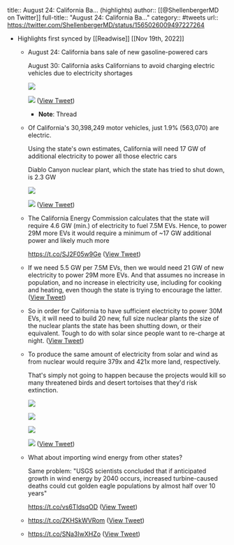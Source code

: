 title:: August 24: California Ba... (highlights)
author:: [[@ShellenbergerMD on Twitter]]
full-title:: "August 24: California Ba..."
category:: #tweets
url:: https://twitter.com/ShellenbergerMD/status/1565026009497227264

- Highlights first synced by [[Readwise]] [[Nov 19th, 2022]]
	- August 24: California bans sale of new gasoline-powered cars
	  
	  August 30: California asks Californians to avoid charging electric vehicles due to electricity shortages 
	  
	  ![](https://pbs.twimg.com/media/FbgWz3QVsAANx0j.jpg) 
	  
	  ![](https://pbs.twimg.com/media/FbgWlCuUUAAVpam.jpg) ([View Tweet](https://twitter.com/ShellenbergerMD/status/1565026009497227264))
		- **Note**: Thread
	- Of California's 30,398,249 motor vehicles, just 1.9% (563,070) are electric.
	  
	  Using the state's own estimates, California will need 17 GW of additional electricity to power all those electric cars
	  
	  Diablo Canyon nuclear plant, which the state has tried to shut down, is 2.3 GW 
	  
	  ![](https://pbs.twimg.com/media/FbhMBjCVsAAydJ5.jpg) 
	  
	  ![](https://pbs.twimg.com/media/FbhMENeVUAAeyrz.jpg) ([View Tweet](https://twitter.com/ShellenbergerMD/status/1565084729434468352))
	- The California Energy Commission calculates that the state will require 4.6 GW (min.) of electricity to fuel 7.5M EVs. Hence, to power 29M more EVs it would require a minimum of ~17 GW additional power and likely much more
	  
	  https://t.co/SJ2F05w9Ge ([View Tweet](https://twitter.com/ShellenbergerMD/status/1565089397300572160))
	- If we need 5.5 GW per 7.5M EVs, then we would need 21 GW of new electricity to power 29M more EVs. And that assumes no increase in population, and no increase in electricity use, including for cooking and heating, even though the state is trying to encourage the latter. ([View Tweet](https://twitter.com/ShellenbergerMD/status/1565091041945874432))
	- So in order for California to have sufficient electricity to power 30M EVs, it will need to build 20 new, full size nuclear plants the size of the nuclear plants the state has been shutting down, or their equivalent. Tough to do with solar since people want to re-charge at night. ([View Tweet](https://twitter.com/ShellenbergerMD/status/1565092456806240256))
	- To produce the same amount of electricity from solar and wind as from nuclear would require 379x and 421x more land, respectively. 
	  
	  That's simply not going to happen because the projects would kill so many threatened birds and desert tortoises that they'd risk extinction. 
	  
	  ![](https://pbs.twimg.com/media/FbhYZ4GVUAAN6SL.jpg) 
	  
	  ![](https://pbs.twimg.com/media/FbhYZ4dVEAAa0cU.jpg) 
	  
	  ![](https://pbs.twimg.com/media/FbhZTq8VQAAqnD_.jpg) 
	  
	  ![](https://pbs.twimg.com/media/FbhZTq-UcAA6qb-.jpg) ([View Tweet](https://twitter.com/ShellenbergerMD/status/1565099213620293633))
	- What about importing wind energy from other states?
	  
	  Same problem: "USGS scientists concluded that if anticipated growth in wind energy by 2040 occurs, increased turbine-caused deaths could cut golden eagle populations by almost half over 10 years"
	  
	  https://t.co/vs6TIdsqOD ([View Tweet](https://twitter.com/ShellenbergerMD/status/1565101234524041217))
	- https://t.co/ZKHSkWVRom ([View Tweet](https://twitter.com/ShellenbergerMD/status/1565101304891842560))
	- https://t.co/SNa3IwXHZo ([View Tweet](https://twitter.com/ShellenbergerMD/status/1565101369895239680))